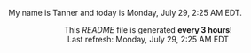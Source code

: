 My name is Tanner and today is Monday, July 29, 2:25 AM EDT.

<p align="center">This <i>README</i> file is generated <b>every 3 hours</b>!</br>Last refresh: Monday, July 29, 2:25 AM EDT<br /></p>
